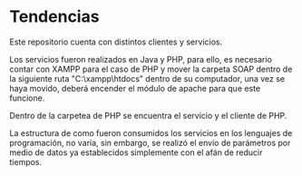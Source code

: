 # Tendencias

Este repositorio cuenta con distintos clientes y servicios.

Los servicios fueron realizados en Java y PHP, para ello, es necesario contar con XAMPP para el caso de PHP y mover la carpeta SOAP dentro de la siguiente ruta "C:\xampp\htdocs" dentro de su computador, una vez se haya movido, deberá encender el módulo de apache para que este funcione.

Dentro de la carpetea de PHP se encuentra el servicio y el cliente de PHP.

La estructura de como fueron consumidos los servicios en los lenguajes de programación, no varía, sin embargo, se realizó el envío de parámetros por medio de datos ya establecidos simplemente con el afán de reducir tiempos.
